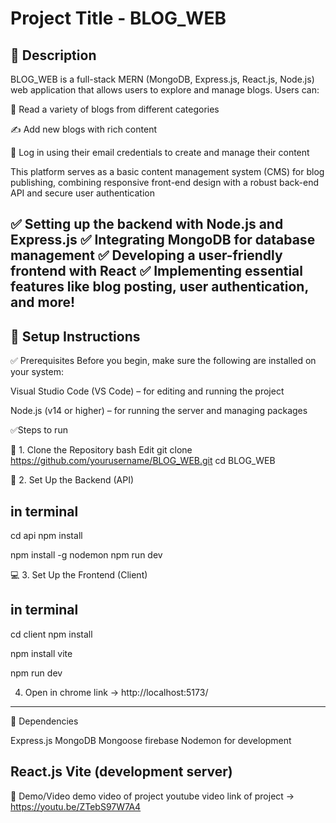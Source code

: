 # Project Title - BLOG_WEB

## 📌 Description

BLOG_WEB is a full-stack MERN (MongoDB, Express.js, React.js, Node.js) web application that allows users to explore and manage blogs. Users can:

📰 Read a variety of blogs from different categories

✍️ Add new blogs with rich content

🔐 Log in using their email credentials to create and manage their content

This platform serves as a basic content management system (CMS) for blog publishing, combining responsive front-end design with a robust back-end API and secure user authentication

✅ Setting up the backend with Node.js and Express.js
✅ Integrating MongoDB for database management
✅ Developing a user-friendly frontend with React
✅ Implementing essential features like blog posting, user authentication, and more!
---------------------------------------------------------------------------------------------------------------------------------

## 🚀 Setup Instructions

✅ Prerequisites
Before you begin, make sure the following are installed on your system:

Visual Studio Code (VS Code) – for editing and running the project

Node.js (v14 or higher) – for running the server and managing packages

✅Steps to run 

📁 1. Clone the Repository
bash
Edit
git clone https://github.com/yourusername/BLOG_WEB.git
cd BLOG_WEB

🔧 2. Set Up the Backend (API)
## in terminal
cd api
npm install
  <!-- Install nodemon globally (if not already installed): -->
npm install -g nodemon
npm run dev 

💻 3. Set Up the Frontend (Client)
## in terminal
cd client
npm install
<!-- If you haven't already created the project with Vite, use: -->
npm install vite
<!-- To start the frontend (Vite development server): -->
npm run dev

4. Open in chrome 
   link ->  http://localhost:5173/

---------------------------------------------------------------------------------------------------------------------------------


🧩 Dependencies
<!-- Backend: -->
Express.js
MongoDB
Mongoose
firebase
Nodemon for development

<!-- Frontend: -->
React.js
Vite (development server)
---------------------------------------------------------------------------------------------------------------------------------

📸 Demo/Video
demo video of project 
youtube video link of project -> https://youtu.be/ZTebS97W7A4

